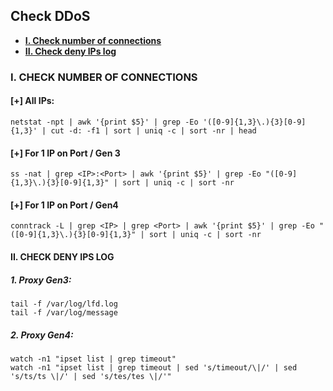 ## Check DDoS

* **[I. Check number of connections](#I)**
* **[II. Check deny IPs log](#II)**

<a name="I"></a>
### I. CHECK NUMBER OF CONNECTIONS
#### [+] All IPs:
```
netstat -npt | awk '{print $5}' | grep -Eo '([0-9]{1,3}\.){3}[0-9]{1,3}' | cut -d: -f1 | sort | uniq -c | sort -nr | head
```

#### [+] For 1 IP on Port / Gen 3
```
ss -nat | grep <IP>:<Port> | awk '{print $5}' | grep -Eo "([0-9]{1,3}\.){3}[0-9]{1,3}" | sort | uniq -c | sort -nr
```

#### [+] For 1 IP on Port / Gen4
```
conntrack -L | grep <IP> | grep <Port> | awk '{print $5}' | grep -Eo "([0-9]{1,3}\.){3}[0-9]{1,3}" | sort | uniq -c | sort -nr
```

<a name="II"></a>
#### II. CHECK DENY IPS LOG
##### 1. Proxy Gen3:
```
tail -f /var/log/lfd.log
tail -f /var/log/message
```

##### 2. Proxy Gen4:
```
watch -n1 "ipset list | grep timeout"
watch -n1 "ipset list | grep timeout | sed 's/timeout/\|/' | sed 's/ts/ts \|/' | sed 's/tes/tes \|/'"
```

